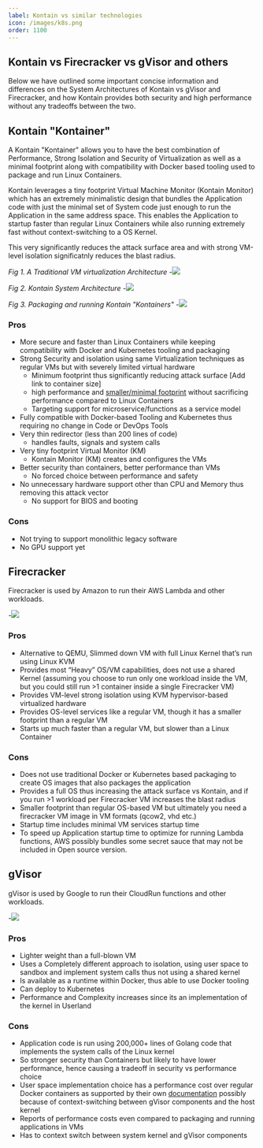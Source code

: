 ```yaml
---
label: Kontain vs similar technologies
icon: /images/k8s.png
order: 1100
---
```


## Kontain vs Firecracker vs gVisor and others
Below we have outlined some important concise information and differences on the System Architectures of Kontain vs gVisor and Firecracker, and how Kontain provides both security and high performance without any tradeoffs between the two.

## Kontain "Kontainer"
A Kontain "Kontainer" allows you to have the best combination of Performance, Strong Isolation and Security of Virtualization as well as a minimal footprint along with compatibility with Docker based tooling used to package and run Linux Containers.  

Kontain leverages a tiny footprint Virtual Machine Monitor (Kontain Monitor) which has an extremely minimalistic design that bundles the Application code with just the minimal set of System code just enough to run the Application in the same address space.  This enables the Application to startup faster than regular Linux Containers while also running extremely fast without context-switching to a OS Kernel.

This very significantly reduces the attack surface area and with strong VM-level isolation significatnly reduces the blast radius.

*Fig 1. A Traditional VM virtualization Architecture*
-![](/images/traditional-vm.png)

*Fig 2. Kontain System Architecture*
-![](/images/kontain-arch.png)

*Fig 3. Packaging and running Kontain "Kontainers"*
-![](/images/kontain-docker-packaging.png)

### **Pros**
* More secure and faster than Linux Containers while keeping compatibility with Docker and Kubernetes tooling and packaging
* Strong Security and isolation using same Virtualization techniques as regular VMs but with severely limited virtual hardware
  * Minimum footprint thus significantly reducing attack surface 
[Add link to container size]
  * high performance and [smaller/minimal footprint](https://kontainapp.github.io/guide/getting_started/python/#check-kontain-container-image-size) without sacrificing performance compared to Linux Containers
  * Targeting support for microservice/functions as a service model
* Fully compatible with Docker-based Tooling and Kubernetes thus requiring no change in Code or DevOps Tools
* Very thin redirector (less than 200 lines of code)
  * handles faults, signals and system calls
* Very tiny footprint Virtual Monitor (KM)
  * Kontain Monitor (KM) creates and configures the VMs
* Better security than containers, better performance than VMs
  * No forced choice between performance and safety
* No unnecessary hardware support other than CPU and Memory thus removing this attack vector
  * No support for BIOS and booting

### **Cons**
- Not trying to support monolithic legacy software
- No GPU support yet

## Firecracker
Firecracker is used by Amazon to run their AWS Lambda and other workloads.

-![](/images/lambda-arch.png)

### **Pros**
- Alternative to QEMU, Slimmed down VM with full Linux Kernel that’s run using Linux KVM
- Provides most “Heavy” OS/VM capabilities, does not use a shared Kernel (assuming you choose to run only one workload inside the VM, but you could still run >1 container inside a single Firecracker VM)
- Provides VM-level strong isolation using KVM hypervisor-based virtualized hardware 
- Provides OS-level services like a regular VM, though it has a smaller footprint than a regular VM
- Starts up much faster than a regular VM, but slower than a Linux Container

### **Cons**
- Does not use traditional Docker or Kubernetes based packaging to create OS images that also packages the application
- Provides a full OS thus increasing the attack surface vs Kontain, and if you run >1 workload per Firecracker VM increases the blast radius
- Smaller footprint than regular OS-based VM but ultimately you need a firecracker VM image in VM formats (qcow2, vhd etc.)
- Startup time includes minimal VM services startup time
- To speed up Application startup time to optimize for running Lambda functions, AWS possibly bundles some secret sauce that may not be included in Open source version.

## gVisor
gVisor is used by Google to run their CloudRun functions and other workloads.

-![](/images/gVisor-arch.png)

### **Pros**
- Lighter weight than a full-blown VM
- Uses a Completely different approach to isolation, using user space to sandbox and implement system calls thus not using a shared kernel
- Is available as a runtime within Docker, thus able to use Docker tooling
- Can deploy to Kubernetes
- Performance and Complexity increases since its an implementation of the kernel in Userland

### **Cons**
- Application code is run using 200,000+ lines of Golang code that implements the system calls of the Linux kernel
- So stronger security than Containers but likely to have lower performance, hence causing a tradeoff in security vs performance choice
- User space implementation choice has a performance cost over regular Docker containers as supported by their own [documentation](https://gvisor.dev/docs/architecture_guide/performance/) possibly because of context-switching between gVisor components and the host kernel
- Reports of performance costs even compared to packaging and running applications in VMs
- Has to context switch between system kernel and gVisor components
